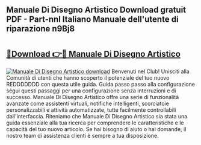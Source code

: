## Manuale Di Disegno Artistico Download gratuit PDF - Part-nnl Italiano Manuale dell'utente di riparazione n9Bj8

# <h2><a href="http://dfgr59.blite.top/?on=Manuale+Di+Disegno+Artistico">🔗Download 👉🔴 Manuale Di Disegno Artistico</a></h2>

[![Manuale Di Disegno Artistico download](https://i.imgur.com/lujVjoI.png)](http://dfgr59.blite.top/?on=Manuale+Di+Disegno+Artistico)
Benvenuti nel Club! Unisciti alla Comunità di utenti che hanno scoperto il potenziale del tuo nuovo REDDDDDDD con questa utile guida. Guida passo passo alla configurazione segui questi passaggi per una configurazione senza interruzioni e di successo. Manuale Di Disegno Artistico offre una serie di funzionalità avanzate come assistenti virtuali, notifiche intelligenti, scorciatoie personalizzabili e attività automatizzate, tutte facilmente controllabili dall'interfaccia. Riteniamo che Manuale Di Disegno Artistico sia stata una guida essenziale alla tua ricerca per comprendere le caratteristiche e le capacità del tuo nuovo articolo. Se hai bisogno di aiuto o hai domande, il nostro team di assistenza clienti è sempre a tua disposizione.
